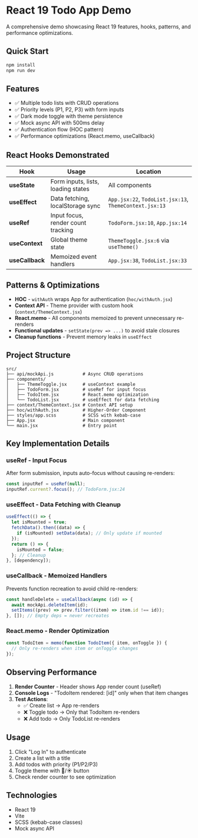 # React 19 Todo App Demo

A comprehensive demo showcasing React 19 features, hooks, patterns, and performance optimizations.

## Quick Start

```bash
npm install
npm run dev
```

## Features

- ✅ Multiple todo lists with CRUD operations
- ✅ Priority levels (P1, P2, P3) with form inputs
- ✅ Dark mode toggle with theme persistence
- ✅ Mock async API with 500ms delay
- ✅ Authentication flow (HOC pattern)
- ✅ Performance optimizations (React.memo, useCallback)

## React Hooks Demonstrated

| Hook            | Usage                              | Location                                               |
| --------------- | ---------------------------------- | ------------------------------------------------------ |
| **useState**    | Form inputs, lists, loading states | All components                                         |
| **useEffect**   | Data fetching, localStorage sync   | `App.jsx:22`, `TodoList.jsx:13`, `ThemeContext.jsx:13` |
| **useRef**      | Input focus, render count tracking | `TodoForm.jsx:10`, `App.jsx:14`                        |
| **useContext**  | Global theme state                 | `ThemeToggle.jsx:6` via `useTheme()`                   |
| **useCallback** | Memoized event handlers            | `App.jsx:38`, `TodoList.jsx:33`                        |

## Patterns & Optimizations

- **HOC** - `withAuth` wraps App for authentication (`hoc/withAuth.jsx`)
- **Context API** - Theme provider with custom hook (`context/ThemeContext.jsx`)
- **React.memo** - All components memoized to prevent unnecessary re-renders
- **Functional updates** - `setState(prev => ...)` to avoid stale closures
- **Cleanup functions** - Prevent memory leaks in `useEffect`

## Project Structure

```
src/
├── api/mockApi.js           # Async CRUD operations
├── components/
│   ├── ThemeToggle.jsx      # useContext example
│   ├── TodoForm.jsx         # useRef for input focus
│   ├── TodoItem.jsx         # React.memo optimization
│   └── TodoList.jsx         # useEffect for data fetching
├── context/ThemeContext.jsx # Context API setup
├── hoc/withAuth.jsx         # Higher-Order Component
├── styles/app.scss          # SCSS with kebab-case
├── App.jsx                  # Main component
└── main.jsx                 # Entry point
```

## Key Implementation Details

### useRef - Input Focus

After form submission, inputs auto-focus without causing re-renders:

```javascript
const inputRef = useRef(null);
inputRef.current?.focus(); // TodoForm.jsx:24
```

### useEffect - Data Fetching with Cleanup

```javascript
useEffect(() => {
  let isMounted = true;
  fetchData().then((data) => {
    if (isMounted) setData(data); // Only update if mounted
  });
  return () => {
    isMounted = false;
  }; // Cleanup
}, [dependency]);
```

### useCallback - Memoized Handlers

Prevents function recreation to avoid child re-renders:

```javascript
const handleDelete = useCallback(async (id) => {
  await mockApi.deleteItem(id);
  setItems((prev) => prev.filter((item) => item.id !== id));
}, []); // Empty deps = never recreates
```

### React.memo - Render Optimization

```javascript
const TodoItem = memo(function TodoItem({ item, onToggle }) {
  // Only re-renders when item or onToggle changes
});
```

## Observing Performance

1. **Render Counter** - Header shows App render count (useRef)
2. **Console Logs** - "TodoItem rendered: [id]" only when that item changes
3. **Test Actions**:
   - ✅ Create list → App re-renders
   - ❌ Toggle todo → Only that TodoItem re-renders
   - ❌ Add todo → Only TodoList re-renders

## Usage

1. Click "Log In" to authenticate
2. Create a list with a title
3. Add todos with priority (P1/P2/P3)
4. Toggle theme with 🌙/☀️ button
5. Check render counter to see optimization

## Technologies

- React 19
- Vite
- SCSS (kebab-case classes)
- Mock async API
